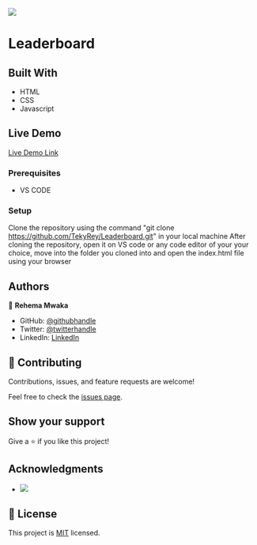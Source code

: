![](https://img.shields.io/badge/Microverse-blueviolet)
# Leaderboard

## Built With

- HTML
- CSS
- Javascript

## Live Demo

[Live Demo Link]()



### Prerequisites
- VS CODE

### Setup
Clone the repository using the command "git clone https://github.com/TekyRey/Leaderboard.git" in your local machine
After cloning the repository, open it on VS code or any code editor of your your choice, move into the folder you cloned into and open the index.html file using your browser

## Authors

👤 **Rehema Mwaka**

- GitHub: [@githubhandle](https://github.com/TekyRey)
- Twitter: [@twitterhandle](https://twitter.com/RehemaMwaka1)
- LinkedIn: [LinkedIn](https://www.linkedin.com/mwlite/in/rehema-mwaka-48a1801ab)

## 🤝 Contributing

Contributions, issues, and feature requests are welcome!

Feel free to check the [issues page](../../issues/).

## Show your support

Give a ⭐️ if you like this project!

## Acknowledgments

- ![](https://img.shields.io/badge/Microverse-blueviolet)

## 📝 License

This project is [MIT](./MIT.md) licensed.
